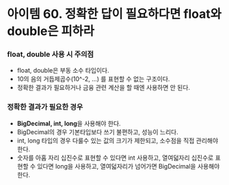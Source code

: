 # 아이템 60. 정확한 답이 필요하다면 float와 double은 피하라

### float, double 사용 시 주의점

- float, double은 부동 소수 타입이다.
- 10의 음의 거듭제곱수(10^-2, ...) 를 표현할 수 없는 구조이다.
- 정확한 결과가 필요하거나 금융 관련 계산을 할 때엔 사용하면 안 된다.

### 정확한 결과가 필요한 경우

- **BigDecimal, int, long**을 사용해야 한다.
- BigDecimal의 경우 기본타입보다 쓰기 불편하고, 성능이 느리다.
- int, long 타입의 경우 다룰수 있는 값의 크기가 제한되고, 소수점을 직접 관리해야 한다.
- 숫자를 아홉 자리 십진수로 표현할 수 있다면 int 사용하고, 열여덟자리 십진수로 표현할 수 있다면 long을 사용하고, 열여덟자리가 넘어가면 BigDecimal을 사용해야 한다.